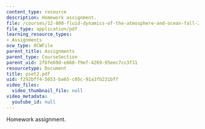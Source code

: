 ```yaml
---
content_type: resource
description: Homework assignment.
file: /courses/12-800-fluid-dynamics-of-the-atmosphere-and-ocean-fall-2004/f292bff45653ba65c05c91a3fb231bff_pset2.pdf
file_type: application/pdf
learning_resource_types:
- Assignments
ocw_type: OCWFile
parent_title: Assignments
parent_type: CourseSection
parent_uid: 2fbfe69d-e860-f9ef-4269-95eec7cc3f31
resourcetype: Document
title: pset2.pdf
uid: f292bff4-5653-ba65-c05c-91a3fb231bff
video_files:
  video_thumbnail_file: null
video_metadata:
  youtube_id: null
---
```

Homework assignment.